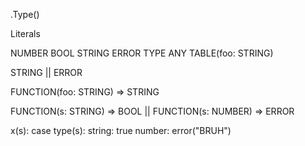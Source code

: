 .Type()

Literals

NUMBER
BOOL
STRING
ERROR
TYPE
ANY
TABLE(foo: STRING)

STRING || ERROR

FUNCTION(foo: STRING) => STRING

FUNCTION(s: STRING) => BOOL || FUNCTION(s: NUMBER) => ERROR

x(s):
    case type(s):
        string: true
        number: error("BRUH")